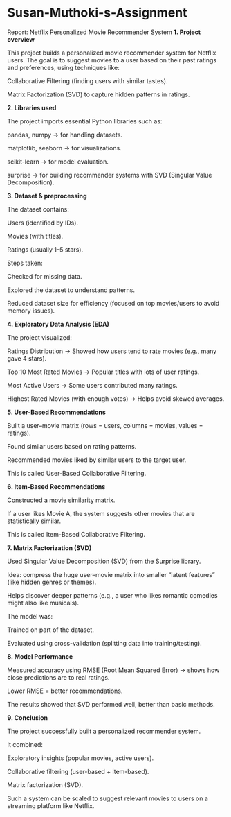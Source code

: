 # Susan-Muthoki-s-Assignment
Report: Netflix Personalized Movie Recommender System
**1. Project overview**

This project builds a personalized movie recommender system for Netflix users.
The goal is to suggest movies to a user based on their past ratings and preferences, using techniques like:

Collaborative Filtering (finding users with similar tastes).

Matrix Factorization (SVD) to capture hidden patterns in ratings.

**2. Libraries used**

The project imports essential Python libraries such as:

pandas, numpy → for handling datasets.

matplotlib, seaborn → for visualizations.

scikit-learn → for model evaluation.

surprise → for building recommender systems with SVD (Singular Value Decomposition).

**3. Dataset & preprocessing**

The dataset contains:

Users (identified by IDs).

Movies (with titles).

Ratings (usually 1–5 stars).

Steps taken:

Checked for missing data.

Explored the dataset to understand patterns.

Reduced dataset size for efficiency (focused on top movies/users to avoid memory issues).

**4. Exploratory Data Analysis (EDA)**

The project visualized:

Ratings Distribution → Showed how users tend to rate movies (e.g., many gave 4 stars).

Top 10 Most Rated Movies → Popular titles with lots of user ratings.

Most Active Users → Some users contributed many ratings.

Highest Rated Movies (with enough votes) → Helps avoid skewed averages.

**5. User-Based Recommendations**

Built a user–movie matrix (rows = users, columns = movies, values = ratings).

Found similar users based on rating patterns.

Recommended movies liked by similar users to the target user.

This is called User-Based Collaborative Filtering.

**6. Item-Based Recommendations**

Constructed a movie similarity matrix.

If a user likes Movie A, the system suggests other movies that are statistically similar.

This is called Item-Based Collaborative Filtering.

**7. Matrix Factorization (SVD)**

Used Singular Value Decomposition (SVD) from the Surprise library.

Idea: compress the huge user–movie matrix into smaller “latent features” (like hidden genres or themes).

Helps discover deeper patterns (e.g., a user who likes romantic comedies might also like musicals).

The model was:

Trained on part of the dataset.

Evaluated using cross-validation (splitting data into training/testing).

**8. Model Performance**

Measured accuracy using RMSE (Root Mean Squared Error) → shows how close predictions are to real ratings.

Lower RMSE = better recommendations.

The results showed that SVD performed well, better than basic methods.

**9. Conclusion**

The project successfully built a personalized recommender system.

It combined:

Exploratory insights (popular movies, active users).

Collaborative filtering (user-based + item-based).

Matrix factorization (SVD).

Such a system can be scaled to suggest relevant movies to users on a streaming platform like Netflix.
